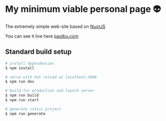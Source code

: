 # My minimum viable personal page 👽

The extremely simple web-site based on [NuxtJS](https://nuxtjs.org/)

You can see it live here [paulbu.com](https://paulbu.com/)

## Standard build setup

```bash
# install dependencies
$ npm install

# serve with hot reload at localhost:3000
$ npm run dev

# build for production and launch server
$ npm run build
$ npm run start

# generate static project
$ npm run generate
```
